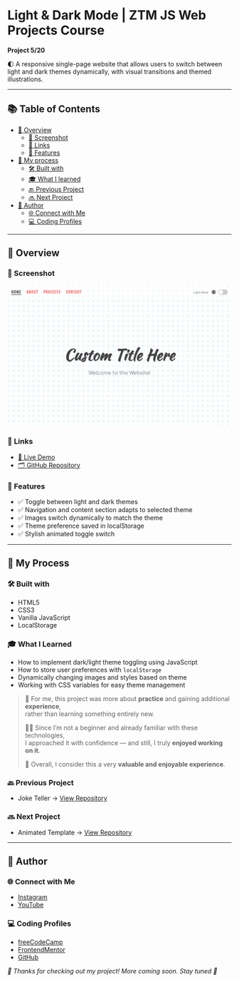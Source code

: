 # Light & Dark Mode | ZTM JS Web Projects Course

**Project 5/20**

🌓 A responsive single-page website that allows users to switch between light and dark themes dynamically, with visual transitions and themed illustrations.

---

## 📚 Table of Contents

- [🔎 Overview](#-overview)
  - [📸 Screenshot](#-screenshot)
  - [🔗 Links](#-links)
  - [📌 Features](#-features)
- [🧠 My process](#-my-process)
  - [🛠️ Built with](#️-built-with)
  - [🎓 What I learned](#-what-i-learned)
  - [🔙 Previous Project](#-previous-project)
  - [🔜 Next Project](#-next-project)
- [👤 Author](#-author)
  - [🌐 Connect with Me](#-connect-with-me)
  - [💻 Coding Profiles](#-coding-profiles)

---

## 🔎 Overview

### 📸 Screenshot

![screenshot of the project's webpage](./assets/screenshot.jpg)

### 🔗 Links

 - [🔴 Live Demo](https://dalascript.github.io/light-dark-mode/)
 - [🗂️ GitHub Repository](https://github.com/DalaScript/light-dark-mode)

### 📌 Features

 - ✅ Toggle between light and dark themes
 - ✅ Navigation and content section adapts to selected theme
 - ✅ Images switch dynamically to match the theme
 - ✅ Theme preference saved in localStorage
 - ✅ Stylish animated toggle switch

---

## 🧠 My Process

### 🛠️ Built with

 - HTML5
 - CSS3
 - Vanilla JavaScript
 - LocalStorage

### 🎓 What I Learned

 - How to implement dark/light theme toggling using JavaScript
 - How to store user preferences with `localStorage`
 - Dynamically changing images and styles based on theme
 - Working with CSS variables for easy theme management

  > 🚀 For me, this project was more about **practice** and gaining additional **experience**,  
  > rather than learning something entirely new.  
  >  
  > 👨‍💻 Since I’m not a beginner and already familiar with these technologies,  
  > I approached it with confidence — and still, I truly **enjoyed working on it**.  
  >  
  > 🎯 Overall, I consider this a very **valuable and enjoyable experience**.

### 🔙 Previous Project

 - Joke Teller → [View Repository](https://github.com/DalaScript/joke-teller)

### 🔜 Next Project

 - Animated Template → [View Repository](https://github.com/DalaScript/animated-template)

---

## 👤 Author

### 🌐 Connect with Me

 - [Instagram](https://www.instagram.com/DalaScript)
 - [YouTube](https://www.youtube.com/@DalaScript)

### 💻 Coding Profiles

 - [freeCodeCamp](https://www.freecodecamp.org/DalaScript)
 - [FrontendMentor](https://www.frontendmentor.io/profile/DalaScript)
 - [GitHub](https://github.com/DalaScript)

*🙌 Thanks for checking out my project! More coming soon. Stay tuned 🚀*